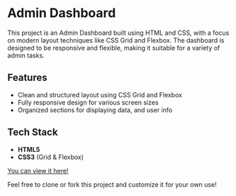 # Admin Dashboard

This project is an Admin Dashboard built using HTML and CSS, with a focus on modern layout techniques like CSS Grid and Flexbox. The dashboard is designed to be responsive and flexible, making it suitable for a variety of admin tasks.

## Features
- Clean and structured layout using CSS Grid and Flexbox
- Fully responsive design for various screen sizes
- Organized sections for displaying data, and user info

## Tech Stack
- **HTML5**
- **CSS3** (Grid & Flexbox)

[You can view it here!](https://kiburger.github.io/Admin-Dashboard/)

Feel free to clone or fork this project and customize it for your own use!
